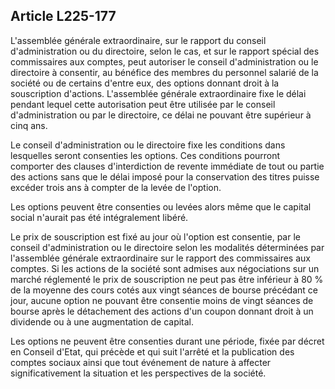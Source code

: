 Article L225-177
----
L'assemblée générale extraordinaire, sur le rapport du conseil d'administration
ou du directoire, selon le cas, et sur le rapport spécial des commissaires aux
comptes, peut autoriser le conseil d'administration ou le directoire à
consentir, au bénéfice des membres du personnel salarié de la société ou de
certains d'entre eux, des options donnant droit à la souscription d'actions.
L'assemblée générale extraordinaire fixe le délai pendant lequel cette
autorisation peut être utilisée par le conseil d'administration ou par le
directoire, ce délai ne pouvant être supérieur à cinq ans.

Le conseil d'administration ou le directoire fixe les conditions dans lesquelles
seront consenties les options. Ces conditions pourront comporter des clauses
d'interdiction de revente immédiate de tout ou partie des actions sans que le
délai imposé pour la conservation des titres puisse excéder trois ans à compter
de la levée de l'option.

Les options peuvent être consenties ou levées alors même que le capital social
n'aurait pas été intégralement libéré.

Le prix de souscription est fixé au jour où l'option est consentie, par le
conseil d'administration ou le directoire selon les modalités déterminées par
l'assemblée générale extraordinaire sur le rapport des commissaires aux comptes.
Si les actions de la société sont admises aux négociations sur un marché
réglementé le prix de souscription ne peut pas être inférieur à 80 % de la
moyenne des cours cotés aux vingt séances de bourse précédant ce jour, aucune
option ne pouvant être consentie moins de vingt séances de bourse après le
détachement des actions d'un coupon donnant droit à un dividende ou à une
augmentation de capital.

Les options ne peuvent être consenties durant une période, fixée par décret en
Conseil d'Etat, qui précède et qui suit l'arrêté et la publication des comptes
sociaux ainsi que tout événement de nature à affecter significativement la
situation et les perspectives de la société.
